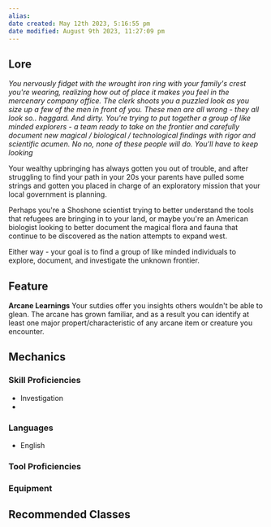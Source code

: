 ```yaml
---
alias: 
date created: May 12th 2023, 5:16:55 pm
date modified: August 9th 2023, 11:27:09 pm
---
```

## Lore
*You nervously fidget with the wrought iron ring with your family's crest you're wearing, realizing how out of place it makes you feel in the mercenary company office. The clerk shoots you a puzzled look as you size up a few of the men in front of you. These men are all wrong - they all look so.. haggard. And dirty. You're trying to put together a group of like minded explorers - a team ready to take on the frontier and carefully document new magical / biological / technological findings with rigor and scientific acumen. No no, none of these people will do. You'll have to keep looking*

Your wealthy upbringing has always gotten you out of trouble, and after struggling to find your path in your 20s your parents have pulled some strings and gotten you placed in charge of an exploratory mission that your local government is planning.

Perhaps you're a Shoshone scientist trying to better understand the tools that refugees are bringing in to your land, or maybe you're an American biologist looking to better document the magical flora and fauna that continue to be discovered as the nation attempts to expand west.

Either way - your goal is to find a group of like minded individuals to explore, document, and investigate the unknown frontier.
## Feature
**Arcane Learnings**
Your sutdies offer you insights others wouldn't be able to glean. The arcane has grown familiar, and as a result you can identify at least one major propert/characteristic of any arcane item or creature you encounter. 

## Mechanics
### Skill Proficiencies
- Investigation
- 
### Languages
- English
### Tool Proficiencies
### Equipment
## Recommended Classes
